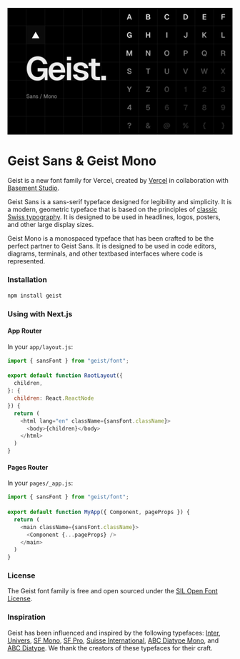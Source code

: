 ![](.images/hero.png)

# Geist Sans & Geist Mono
Geist is a new font family for Vercel, created by [Vercel](https://vercel.com/design) in collaboration with [Basement Studio](https://basement.studio/).

Geist Sans is a sans-serif typeface designed for legibility and simplicity. It is a modern, geometric typeface that is based on the principles of [classic Swiss typography](https://en.wikipedia.org/wiki/International_Typographic_Style). It is designed to be used in headlines, logos, posters, and other large display sizes.

Geist Mono is a monospaced typeface that has been crafted to be the perfect partner to Geist Sans. It is designed to be used in code editors, diagrams, terminals, and other textbased interfaces where code is represented.

### Installation

```sh
npm install geist
```

### Using with Next.js

#### App Router

In your `app/layout.js`:

```js
import { sansFont } from "geist/font";

export default function RootLayout({
  children,
}: {
  children: React.ReactNode
}) {
  return (
    <html lang="en" className={sansFont.className}>
      <body>{children}</body>
    </html>
  )
}
```

#### Pages Router

In your `pages/_app.js`:

```js
import { sansFont } from "geist/font";

export default function MyApp({ Component, pageProps }) {
  return (
    <main className={sansFont.className}>
      <Component {...pageProps} />
    </main>
  )
}
```

### License
The Geist font family is free and open sourced under the [SIL Open Font License](./LICENSE.TXT).

### Inspiration
Geist has been influenced and inspired by the following typefaces: [Inter](https://fonts.google.com/specimen/Inter), [Univers](https://www.linotype.com/1567/univers-family.html), [SF Mono](https://developer.apple.com/fonts/), [SF Pro](https://developer.apple.com/fonts/), [Suisse International](https://www.swisstypefaces.com/fonts/suisse/), [ABC Diatype Mono](https://abcdinamo.com/typefaces/diatype), and [ABC Diatype](https://abcdinamo.com/typefaces/diatype). We thank the creators of these typefaces for their craft.
